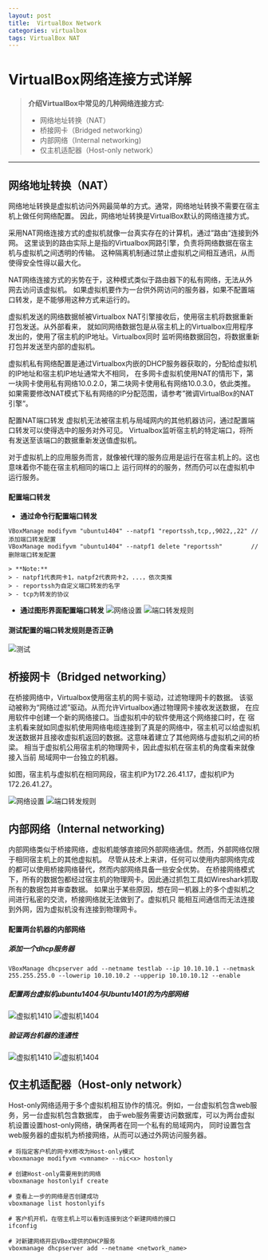 ```yaml
---
layout: post
title:  VirtualBox Network
categories: virtualbox
tags: VirtualBox NAT
---
```


VirtualBox网络连接方式详解
========================

> **介绍VirtualBox中常见的几种网络连接方式:**
> - 网络地址转换（NAT）
> - 桥接网卡（Bridged networking）
> - 内部网络（Internal networking)
> - 仅主机适配器（Host-only network）

----------

网络地址转换（NAT）
----------------

网络地址转换是虚拟机访问外网最简单的方式。通常，网络地址转换不需要在宿主机上做任何网络配置。
因此，网络地址转换是VirtualBox默认的网络连接方式。

采用NAT网络连接方式的虚拟机就像一台真实存在的计算机，通过”路由“连接到外网。
这里谈到的路由实际上是指的Virtualbox网路引擎，负责将网络数据在宿主机与虚拟机之间透明的传输。
这种隔离机制通过禁止虚拟机之间相互通讯，从而使得安全性得以最大化。

NAT网络连接方式的劣势在于，这种模式类似于路由器下的私有网络，无法从外网去访问该虚拟机。
如果虚拟机要作为一台供外网访问的服务器，如果不配置端口转发，是不能够用这种方式来运行的。

虚拟机发送的网络数据帧被Virtualbox NAT引擎接收后，使用宿主机将数据重新打包发送。从外部看来，
就如同网络数据包是从宿主机上的Virtualbox应用程序发出的，使用了宿主机的IP地址。Virtualbox同时
监听网络数据回包，将数据重新打包并发送至内部的虚拟机。

虚拟机私有网络配置是通过Virtualbox内嵌的DHCP服务器获取的，分配给虚拟机的IP地址和宿主机IP地址通常大不相同，
在多网卡虚拟机使用NAT的情形下，第一块网卡使用私有网络10.0.2.0，第二块网卡使用私有网络10.0.3.0，依此类推。
如果需要修改NAT模式下私有网络的IP分配范围，请参考”微调VirtualBox的NAT引擎“。

配置NAT端口转发
虚拟机无法被宿主机与局域网内的其他机器访问，通过配置端口转发可以使得选中的服务对外可见。
Virtualbox监听宿主机的特定端口，将所有发送至该端口的数据重新发送值虚拟机。

对于虚拟机上的应用服务而言，就像被代理的服务应用是运行在宿主机上的。这也意味着你不能在宿主机相同的端口上
运行同样的的服务，然而仍可以在虚拟机中运行服务。

#### 配置端口转发

- **通过命令行配置端口转发**
```
VBoxManage modifyvm "ubuntu1404" --natpf1 "reportssh,tcp,,9022,,22" //添加端口转发配置
VBoxManage modifyvm "ubuntu1404" --natpf1 delete "reportssh"        //删除端口转发配置
```

    > **Note:**
    > - natpf1代表网卡1，natpf2代表网卡2，...，依次类推
    > - reportssh为自定义端口转发的名字
    > - tcp为转发的协议

- **通过图形界面配置端口转发**
![网络设置][2]
![端口转发规则][1]

#### 测试配置的端口转发规则是否正确
![测试][3]

桥接网卡（Bridged networking）
---------------------------

在桥接网络中，Virtualbox使用宿主机的网卡驱动，过滤物理网卡的数据。
该驱动被称为“网络过滤”驱动。从而允许Virtualbox通过物理网卡接收发送数据，
在应用软件中创建一个新的网络接口。当虚拟机中的软件使用这个网络接口时，在
宿主机看来就如同虚拟机使用网络电缆连接到了真是的网络中，宿主机可以给虚拟机
发送数据并且接收虚拟机返回的数据。这意味着建立了其他网络与虚拟机之间的桥梁。
相当于虚拟机公用宿主机的物理网卡，因此虚拟机在宿主机的角度看来就像接入当前
局域网中一台独立的机器。

如图，宿主机与虚拟机在相同网段，宿主机IP为172.26.41.17，虚拟机IP为172.26.41.27。

![网络设置][4]
![端口转发规则][5]

内部网络（Internal networking)
-----------------------------

内部网络类似于桥接网络，虚拟机能够直接同外部网络通信。然而，外部网络仅限于相同宿主机上的其他虚拟机。
尽管从技术上来讲，任何可以使用内部网络完成的都可以使用桥接网络替代，然而内部网络具备一些安全优势。
在桥接网络模式下，所有的数据包都经过宿主机的物理网卡。因此通过抓包工具如Wireshark抓取所有的数据包并审查数据。
如果出于某些原因，想在同一机器上的多个虚拟机之间进行私密的交流，桥接网络就无法做到了。虚拟机只
能相互间通信而无法连接到外网，因为虚拟机没有连接到物理网卡。

#### 配置两台机器的内部网络

##### 添加一个dhcp服务器

```
VBoxManage dhcpserver add --netname testlab --ip 10.10.10.1 --netmask 255.255.255.0 --lowerip 10.10.10.2 --upperip 10.10.10.12 --enable
```

##### 配置两台虚拟机ubuntu1404与Ubuntu1401的为内部网络

![虚拟机1410][6]
![虚拟机1404][7]

##### 验证两台机器的连通性

![虚拟机1410][8]
![虚拟机1404][9]


仅主机适配器（Host-only network）
------------------------------

Host-only网络适用于多个虚拟机相互协作的情况。例如，一台虚拟机包含web服务，另一台虚拟机包含数据库，
由于web服务需要访问数据库，可以为两台虚拟机设置设置host-only网络，确保两者在同一个私有的局域网内，
同时设置包含web服务器的虚拟机为桥接网络，从而可以通过外网访问服务器。
```
# 将指定客户机的网卡X修改为Host-only模式
vboxmanage modifyvm <vmname> --nic<x> hostonly

# 创建Host-only需要用到的网络
vboxmanage hostonlyif create

# 查看上一步的网络是否创建成功
vboxmanage list hostonlyifs

# 客户机开机，在宿主机上可以看到连接到这个新建网络的接口
ifconfig

# 对新建网络开启VBox提供的DHCP服务
vboxmanage dhcpserver add --netname <network_name>

```

[1]:http://7xr4ey.com1.z0.glb.clouddn.com/20160222112239.jpg
[2]:http://7xr4ey.com1.z0.glb.clouddn.com/20160222111947.jpg
[3]:http://7xr4ey.com1.z0.glb.clouddn.com/20160222114406.jpg
[4]:http://7xr4ey.com1.z0.glb.clouddn.com/20160223094900.jpg
[5]:http://7xr4ey.com1.z0.glb.clouddn.com/20160222131255.jpg
[6]:http://7xr4ey.com1.z0.glb.clouddn.com/20160223103008.jpg
[7]:http://7xr4ey.com1.z0.glb.clouddn.com/20160223103114.jpg
[8]:http://7xr4ey.com1.z0.glb.clouddn.com/20160223104547.jpg
[9]:http://7xr4ey.com1.z0.glb.clouddn.com/20160223104713.jpg
